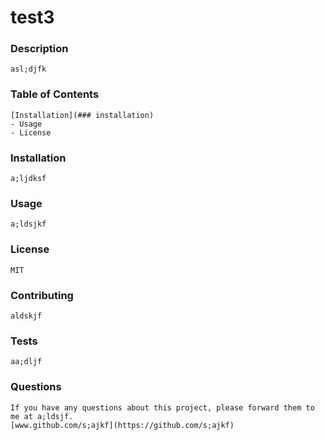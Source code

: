 # test3
### Description
    asl;djfk
### Table of Contents
    [Installation](### installation)
    - Usage
    - License
### Installation
    a;ljdksf
### Usage
    a;ldsjkf
### License
    MIT
### Contributing
    aldskjf
### Tests
    aa;dljf
### Questions
    If you have any questions about this project, please forward them to me at a;ldsjf.
    [www.github.com/s;ajkf](https://github.com/s;ajkf)
  